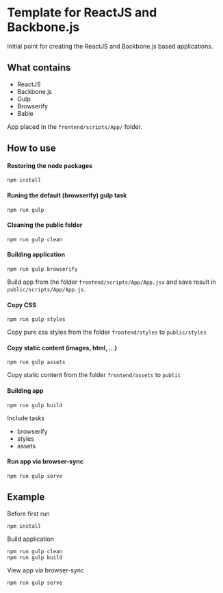 # Template for ReactJS and Backbone.js

Initial point for creating the ReactJS and Backbone.js based applications.

## What contains

* ReactJS
* Backbone.js
* Gulp
* Browserify
* Bable

App placed in the `frontend/scripts/App/` folder.

## How to use

#### Restoring the node packages
`npm install`

#### Runing the default (browserify) gulp task

`npm run gulp`

#### Cleaning the public folder

`npm run gulp clean`

#### Building application

`npm run gulp browserify`

Build app from the folder `frontend/scripts/App/App.jsx` and save result in `public/scripts/App/App.js`.

#### Copy CSS

`npm run gulp styles`

Copy pure css styles from the folder `frontend/styles` to `public/styles`

#### Copy static content (images, html, ...)

`npm run gulp assets`

Copy static content from the folder `frontend/assets` to `public`

#### Building app

`npm run gulp build`

Include tasks

* browserify
* styles
* assets

#### Run app via browser-sync

`npm run gulp serve`

## Example

Before first run

`npm install`

Build application

```
npm run gulp clean
npm run gulp build
```

View app via browser-sync

`npm run gulp serve`
